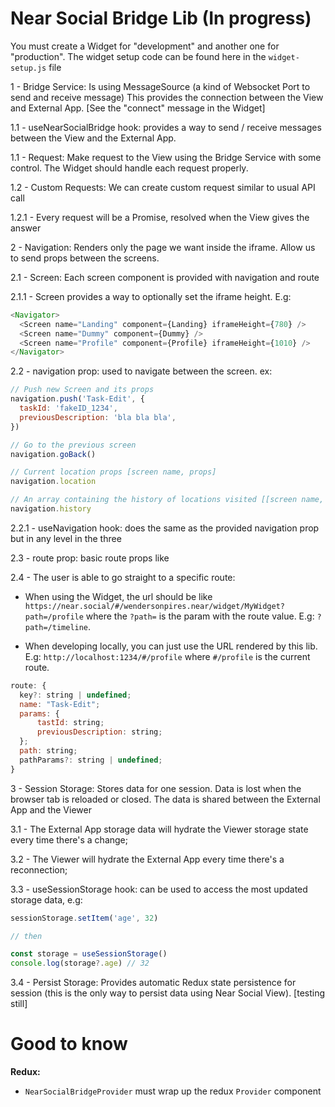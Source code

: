 # Near Social Bridge Lib (In progress)

You must create a Widget for "development" and another one for "production". The widget setup code can be found
here in the `widget-setup.js` file

1 - Bridge Service: Is using MessageSource (a kind of Websocket Port to send and receive message)
This provides the connection between the View and External App. [See the "connect" message in the Widget]

1.1 - useNearSocialBridge hook: provides a way to send / receive messages between the View and the External App.

1.1 - Request: Make request to the View using the Bridge Service with some control. The Widget should handle each request properly.

1.2 - Custom Requests: We can create custom request similar to usual API call

1.2.1 - Every request will be a Promise, resolved when the View gives the answer

2 - Navigation: Renders only the page we want inside the iframe. Allow us to send props between the screens.

2.1 - Screen: Each screen component is provided with navigation and route

2.1.1 - Screen provides a way to optionally set the iframe height. E.g:

```js
<Navigator>
  <Screen name="Landing" component={Landing} iframeHeight={780} />
  <Screen name="Dummy" component={Dummy} />
  <Screen name="Profile" component={Profile} iframeHeight={1010} />
</Navigator>
```

2.2 - navigation prop: used to navigate between the screen. ex:

```js
// Push new Screen and its props
navigation.push('Task-Edit', {
  taskId: 'fakeID_1234',
  previousDescription: 'bla bla bla',
})

// Go to the previous screen
navigation.goBack()

// Current location props [screen name, props]
navigation.location

// An array containing the history of locations visited [[screen name, props], [screen name, props], ...]
navigation.history
```

2.2.1 - useNavigation hook: does the same as the provided navigation prop but in any level in the three

2.3 - route prop: basic route props like

2.4 - The user is able to go straight to a specific route:

- When using the Widget, the url should be like `https://near.social/#/wendersonpires.near/widget/MyWidget?path=/profile`
  where the `?path=` is the param with the route value. E.g: `?path=/timeline`.

- When developing locally, you can just use the URL rendered by this lib. E.g: `http://localhost:1234/#/profile` where
  `#/profile` is the current route.

```js
route: {
  key?: string | undefined;
  name: "Task-Edit";
  params: {
      tastId: string;
      previousDescription: string;
  };
  path: string;
  pathParams?: string | undefined;
}
```

3 - Session Storage: Stores data for one session. Data is lost when the browser tab is reloaded or closed.
The data is shared between the External App and the Viewer

3.1 - The External App storage data will hydrate the Viewer storage state every time there's a change;

3.2 - The Viewer will hydrate the External App every time there's a reconnection;

3.3 - useSessionStorage hook: can be used to access the most updated storage data, e.g:

```js
sessionStorage.setItem('age', 32)

// then

const storage = useSessionStorage()
console.log(storage?.age) // 32
```

3.4 - Persist Storage: Provides automatic Redux state persistence for session (this is the only way to persist data using Near Social View). [testing still]

# Good to know

**Redux:**

- `NearSocialBridgeProvider` must wrap up the redux `Provider` component
